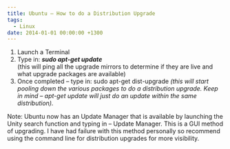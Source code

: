 ```yaml
---
title: Ubuntu – How to do a Distribution Upgrade
tags:
  - Linux
date: 2014-01-01 00:00:00 +1300
---
```


  1. Launch a Terminal
  2. Type in: **_sudo apt-get update_**  
   (this will ping all the upgrade mirrors to determine if they are live and what upgrade packages are available)
  3. Once completed – type in: sudo apt-get dist-upgrade _(this will start pooling down the various packages to do a distribution upgrade. Keep in mind – apt-get update will just do an update within the same distribution)._

Note: Ubuntu now has an Update Manager that is available by launching the Unity search function and typing in – Update Manager. This is a GUI method of upgrading. I have had failure with this method personally so recommend using the command line for distribution upgrades for more visibility.
